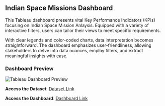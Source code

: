 ## Indian Space Missions Dashboard

This Tableau dashboard presents vital Key Performance Indicators (KPIs) focusing on Indian Space Mission Anlaysis. Equipped with a variety of interactive filters, users can tailor their views to meet specific requirements.

With clear legends and color-coded charts, data interpretation becomes straightforward. The dashboard emphasizes user-friendliness, allowing stakeholders to delve into data nuances, employ filters, and extract meaningful insights with ease.

### Dashboard Preview

![Tableau Dashboard Preview[]()](https://github.com/NaveenJunjur/My_Portfoilio/blob/main/Tableau_Projects/03-Indian%20Space%20Missions%20Analysis/Images/Indian%20Space%20MIssions.PNG)



**Access the Dataset**: [Dataset Link](https://github.com/NaveenJunjur/My_Portfoilio/blob/main/Tableau_Projects/03-Indian%20Space%20Missions%20Analysis/Datasets/Isro%20final.xlsx)
  
**Access the Dashboard**: [Dashboard Link](https://github.com/NaveenJunjur/My_Portfoilio/blob/main/Tableau_Projects/03-Indian%20Space%20Missions%20Analysis/Indian%20Space%20Missions%20Dashboard(Packaged%20Format).twbx)
